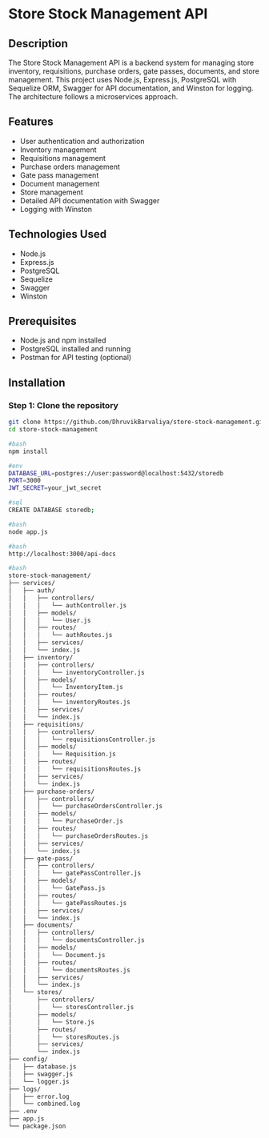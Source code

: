 # Store Stock Management API

## Description

The Store Stock Management API is a backend system for managing store inventory, requisitions, purchase orders, gate passes, documents, and store management. This project uses Node.js, Express.js, PostgreSQL with Sequelize ORM, Swagger for API documentation, and Winston for logging. The architecture follows a microservices approach.

## Features

- User authentication and authorization
- Inventory management
- Requisitions management
- Purchase orders management
- Gate pass management
- Document management
- Store management
- Detailed API documentation with Swagger
- Logging with Winston

## Technologies Used

- Node.js
- Express.js
- PostgreSQL
- Sequelize
- Swagger
- Winston

## Prerequisites

- Node.js and npm installed
- PostgreSQL installed and running
- Postman for API testing (optional)

## Installation

### Step 1: Clone the repository

```bash
git clone https://github.com/DhruvikBarvaliya/store-stock-management.git
cd store-stock-management

#bash
npm install

#env
DATABASE_URL=postgres://user:password@localhost:5432/storedb
PORT=3000
JWT_SECRET=your_jwt_secret

#sql
CREATE DATABASE storedb;

#bash
node app.js

#bash
http://localhost:3000/api-docs

#bash
store-stock-management/
├── services/
│   ├── auth/
│   │   ├── controllers/
│   │   │   └── authController.js
│   │   ├── models/
│   │   │   └── User.js
│   │   ├── routes/
│   │   │   └── authRoutes.js
│   │   ├── services/
│   │   └── index.js
│   ├── inventory/
│   │   ├── controllers/
│   │   │   └── inventoryController.js
│   │   ├── models/
│   │   │   └── InventoryItem.js
│   │   ├── routes/
│   │   │   └── inventoryRoutes.js
│   │   ├── services/
│   │   └── index.js
│   ├── requisitions/
│   │   ├── controllers/
│   │   │   └── requisitionsController.js
│   │   ├── models/
│   │   │   └── Requisition.js
│   │   ├── routes/
│   │   │   └── requisitionsRoutes.js
│   │   ├── services/
│   │   └── index.js
│   ├── purchase-orders/
│   │   ├── controllers/
│   │   │   └── purchaseOrdersController.js
│   │   ├── models/
│   │   │   └── PurchaseOrder.js
│   │   ├── routes/
│   │   │   └── purchaseOrdersRoutes.js
│   │   ├── services/
│   │   └── index.js
│   ├── gate-pass/
│   │   ├── controllers/
│   │   │   └── gatePassController.js
│   │   ├── models/
│   │   │   └── GatePass.js
│   │   ├── routes/
│   │   │   └── gatePassRoutes.js
│   │   ├── services/
│   │   └── index.js
│   ├── documents/
│   │   ├── controllers/
│   │   │   └── documentsController.js
│   │   ├── models/
│   │   │   └── Document.js
│   │   ├── routes/
│   │   │   └── documentsRoutes.js
│   │   ├── services/
│   │   └── index.js
│   └── stores/
│       ├── controllers/
│       │   └── storesController.js
│       ├── models/
│       │   └── Store.js
│       ├── routes/
│       │   └── storesRoutes.js
│       ├── services/
│       └── index.js
├── config/
│   ├── database.js
│   ├── swagger.js
│   └── logger.js
├── logs/
│   ├── error.log
│   └── combined.log
├── .env
├── app.js
└── package.json